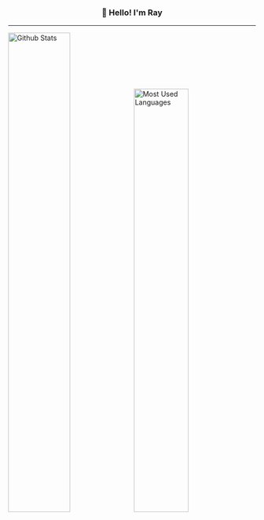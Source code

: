 <h3 align="center">👋 Hello! I'm Ray</h3>

---

<div display="flex">
  <img
    alt="Github Stats"
    width=50%"
    src="https://github-readme-stats.vercel.app/api?username=chanchiwai-ray&show=reviews,prs_merged,prs_merged_percentage&show_icons=true&theme=tokyonight&rank_icon=github"
  >
  <img
    alt="Most Used Languages"
    width=47%"
    src="https://github-readme-stats.vercel.app/api/top-langs?username=chanchiwai-ray&layout=donut&theme=tokyonight"
  >
</div>
